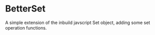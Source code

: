 # BetterSet

A simple extension of the inbuild javscript Set object, adding some set operation functions.
